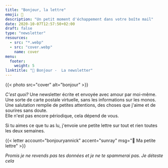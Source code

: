 ```yaml
---
title: "Bonjour, la lettre"
emoji: 💌
description: "Un petit moment d'échappement dans votre boîte mail"
date: 2020-10-07T12:57:50+02:00
draft: false
type: "newsletter"
resources:
  - src: "*.webp"
  - src: "cover.webp"
    name: cover
menu:
  footer:
    weight: 5
linktitle: "💌 Bonjour -  La newsletter"
---
```


{{< photo src="cover" alt="bonjour" >}}

*C'est quoi?* Une newsletter écrite et envoyée avec amour par moi-même. Une sorte de carte postale virtuelle, sans les informations sur les monos. Une salutation remplie de petites attentions, des choses que j'aime et de sourires sans doute.  
Elle n'est pas encore périodique, cela dépend de vous.  

Si tu aimes ce que tu as lu, j'envoie une petite lettre sur tout et rien toutes les deux semaines.

{{< letter account="bonjouryannick" accent="sunray" msg="💌 Ma petite lettre" >}}

*Promis je ne revends pas tes données et je ne te spammerai pas. Je déteste cela*  
